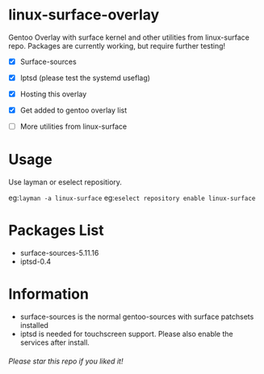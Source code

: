 # linux-surface-overlay
Gentoo Overlay with surface kernel and other utilities from linux-surface repo. Packages are currently working, but require further testing!

- [X] Surface-sources
- [X] Iptsd (please test the systemd useflag)
- [X] Hosting this overlay
- [X] Get added to gentoo overlay list
- [ ] More utilities from linux-surface


# Usage
Use layman or eselect repositiory.

eg:```layman -a linux-surface```
eg:```eselect repository enable linux-surface```


# Packages List
- surface-sources-5.11.16
- iptsd-0.4

# Information
- surface-sources is the normal gentoo-sources with surface patchsets installed
- iptsd is needed for touchscreen support. Please also enable the services after install.

###### Please star this repo if you liked it!
